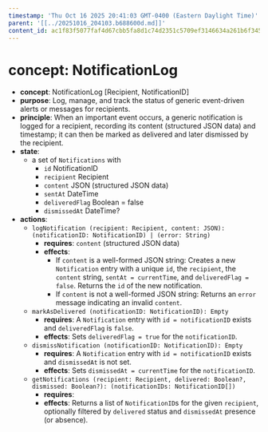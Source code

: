 ```yaml
---
timestamp: 'Thu Oct 16 2025 20:41:03 GMT-0400 (Eastern Daylight Time)'
parent: '[[../20251016_204103.b688600d.md]]'
content_id: ac1f83f5077faf4d67cbb5fa8d1c74d2351c5709ef3146634a261b6f3454c043
---
```


# concept: NotificationLog

* **concept**: NotificationLog \[Recipient, NotificationID]
* **purpose**: Log, manage, and track the status of generic event-driven alerts or messages for recipients.
* **principle**: When an important event occurs, a generic notification is logged for a recipient, recording its content (structured JSON data) and timestamp; it can then be marked as delivered and later dismissed by the recipient.
* **state**:
  * a set of `Notifications` with
    * `id` NotificationID
    * `recipient` Recipient
    * `content` JSON (structured JSON data)
    * `sentAt` DateTime
    * `deliveredFlag` Boolean = false
    * `dismissedAt` DateTime?
* **actions**:
  * `logNotification (recipient: Recipient, content: JSON): (notificationID: NotificationID) | (error: String)`
    * **requires**: `content` (structured JSON data)
    * **effects**:
      * If `content` is a well-formed JSON string: Creates a new `Notification` entry with a unique `id`, the `recipient`, the `content` string, `sentAt = currentTime`, and `deliveredFlag = false`. Returns the `id` of the new notification.
      * If `content` is not a well-formed JSON string: Returns an `error` message indicating an invalid `content`.
  * `markAsDelivered (notificationID: NotificationID): Empty`
    * **requires**: A `Notification` entry with `id = notificationID` exists and `deliveredFlag` is `false`.
    * **effects**: Sets `deliveredFlag = true` for the `notificationID`.
  * `dismissNotification (notificationID: NotificationID): Empty`
    * **requires**: A `Notification` entry with `id = notificationID` exists and `dismissedAt` is not set.
    * **effects**: Sets `dismissedAt = currentTime` for the `notificationID`.
  * `getNotifications (recipient: Recipient, delivered: Boolean?, dismissed: Boolean?): (notificationIDs: NotificationID[])`
    * **requires**:
    * **effects**: Returns a list of `NotificationID`s for the given `recipient`, optionally filtered by `delivered` status and `dismissedAt` presence (or absence).
